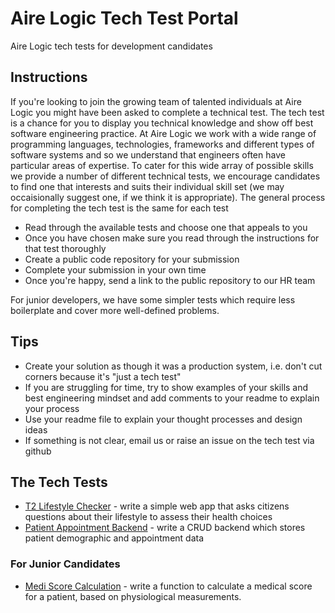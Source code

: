 # Aire Logic Tech Test Portal

Aire Logic tech tests for development candidates

## Instructions

If you're looking to join the growing team of talented individuals at Aire Logic you might have been asked to complete a technical test. The tech test is a chance for you to display you technical knowledge and show off best software engineering practice. At Aire Logic we work with a wide range of programming languages, technologies, frameworks and different types of software systems and so we understand that engineers often have particular areas of expertise. To cater for this wide array of possible skills we provide a number of different technical tests, we encourage candidates to find one that interests and suits their individual skill set (we may occaisionally suggest one, if we think it is appropriate). The general process for completing the tech test is the same for each test

- Read through the available tests and choose one that appeals to you
- Once you have chosen make sure you read through the instructions for that test thoroughly
- Create a public code repository for your submission
- Complete your submission in your own time
- Once you're happy, send a link to the public repository to our HR team

For junior developers, we have some simpler tests which require less boilerplate and cover more well-defined problems.

## Tips

 - Create your solution as though it was a production system, i.e. don't cut corners because it's "just a tech test"
 - If you are struggling for time, try to show examples of your skills and best engineering mindset and add comments to your readme to explain your process
 - Use your readme file to explain your thought processes and design ideas
 - If something is not clear, email us or raise an issue on the tech test via github

## The Tech Tests

 - [T2 Lifestyle Checker](/T2-Lifestyle-Checker) - write a simple web app that asks citizens questions about their lifestyle to assess their health choices
 - [Patient Appointment Backend](/Patient-Appointment-Backend) - write a CRUD backend which stores patient demographic and appointment data

### For Junior Candidates

 - [Medi Score Calculation](/Medi-Score-Calculation) - write a function to calculate a medical score for a patient, based on physiological measurements.
